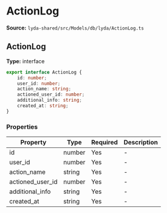 # ActionLog

**Source:** `lyda-shared/src/Models/db/lyda/ActionLog.ts`

## ActionLog

**Type:** interface

```typescript
export interface ActionLog {
    id: number;
    user_id: number;
    action_name: string;
    actioned_user_id: number;
    additional_info: string;
    created_at: string;
}
```

### Properties

| Property | Type | Required | Description |
|----------|------|----------|-------------|
| id | number | Yes | - |
| user_id | number | Yes | - |
| action_name | string | Yes | - |
| actioned_user_id | number | Yes | - |
| additional_info | string | Yes | - |
| created_at | string | Yes | - |

